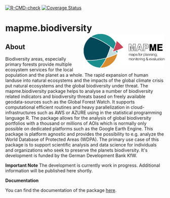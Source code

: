 <!-- badges: start -->
  [![R-CMD-check](https://github.com/mapme-initiative/mapme.biodiversity/workflows/R-CMD-check/badge.svg)](https://github.com/mapme-initiative/mapme.biodiversity/actions)
  [![Coverage Status](https://img.shields.io/codecov/c/github/mapme-initiative/mapme.biodiversity/master.svg)](https://codecov.io/github/mapme-initiative/mapme.biodiversity?branch=master)
  <!-- badges: end -->

# mapme.biodiversity <img src="man/figures/logo.png" align="right" height="110"/>

## About

Biodiversity areas, especially primary forests provide multiple ecosystem services for the local population and the planet as a whole. The rapid expansion of human landuse into natural ecosystems and the impacts of the global climate crisis put natural ecosystems and the global biodiversity under threat. The mapme.biodiversity
package helps to analyse a number of biodiversity related indicators and biodiversity threats based on freely available geodata-sources such as the Global Forest Watch. It supports computational efficient routines and heavy parallelization in cloud-infrastructures such as AWS or AZURE using in the statistical programming language R. The package allows for the analysis of global biodiversity portfolios with a thousand or millions of AOIs which is normally only possible on dedicated platforms such as the Google Earth Engine. This package is platform agnostic and provides the possibility to e.g. analyze the World Database of Protected Areas (WDPA). The primary use case of this package is to support scientific analysis and data science for individuals and organizations who seek to preserve the planets biodiversity. It's development is funded by the German Development Bank KfW.  


**Important Note** 
The development is currently work in progress. Additional information will be published here shortly.

**Documentation**

You can find the documentation of the package [here](https://mapme-initiative.github.io/mapme.biodiversity/index.html).
